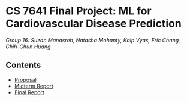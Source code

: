 # CS 7641 Final Project: ML for Cardiovascular Disease Prediction

*Group 16: Suzan Manasreh, Natasha Mohanty, Kalp Vyas, Eric Chang, Chih-Chun Huang*

## Contents

- [Proposal](https://ml-cvd-prediction.github.io/proposal)
- [Midterm Report]()
- [Final Report]()


